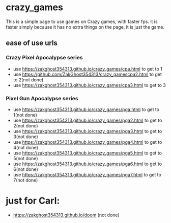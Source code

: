 # crazy_games
  This is a simple page to use games on Crazy games, with faster fps. it is faster simply because it has no extra things on the page, it is just the game.

## ease of use urls
### Crazy Pixel Apocalypse series
- use https://zakghost354313.github.io/crazy_games/cpa.html to get to 1
- use https://github.com/ZakGhost354313/crazy_gamescpa2.html to get to 2(not done)
- use https://zakghost354313.github.io/crazy_games/cpa3.html to get to 3

### Pixel Gun Apocalypse series
- use https://zakghost354313.github.io/crazy_games/pga.html to get to 1(not done)
- use https://zakghost354313.github.io/crazy_games/pga2.html to get to 2(not done)
- use https://zakghost354313.github.io/crazy_games/pga3.html to get to 3(not done)
- use https://zakghost354313.github.io/crazy_games/pga4.html to get to 4(not done)
- use https://zakghost354313.github.io/crazy_games/pga5.html to get to 5(not done)
- use https://zakghost354313.github.io/crazy_games/pga6.html to get to 6(not done)
- use https://zakghost354313.github.io/crazy_games/pga7.html to get to 7(not done)

# just for Carl: 
- https://zakghost354313.github.io/doom (not done)
